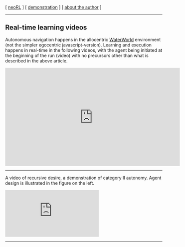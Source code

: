 [ [neoRL](index) ]   [ [demonstration](demonstrations.md) ]     [ [about the author](./about_the_author.md) ]

-----------------------------------------------------

## Real-time learning videos
Autonomous navigation happens in the allocentric [WaterWorld](https://pygame-learning-environment.readthedocs.io/en/latest/user/games/waterworld.html) environment (not the simpler egocentric javascript-version). 
Learning and execution happens in real-time in the following videos, with the agent being initiated at the beginning of the run (video) with no precursors other than what is described in the above article. 

<iframe width="560" height="315" src="https://www.youtube.com/embed/ZyvxaMnm92s" title="YouTube video player" frameborder="0" allow="accelerometer; autoplay; clipboard-write; encrypted-media; gyroscope; picture-in-picture" allowfullscreen></iframe>

------------------------------------------
A video of recursive desire, a demonstration of category II autonomy. 
Agent design is illustrated in the figure on the left.

<iframe src="https://player.vimeo.com/video/684966970?h=aec1b78a82&amp;badge=0&amp;autopause=0&amp;player_id=0&amp;app_id=58479" frameborder="0" allow="autoplay; picture-in-picture";" title="The neoRL framework for autonomous navigation."></iframe></div><script src="https://player.vimeo.com/api/player.js"></script>

----

